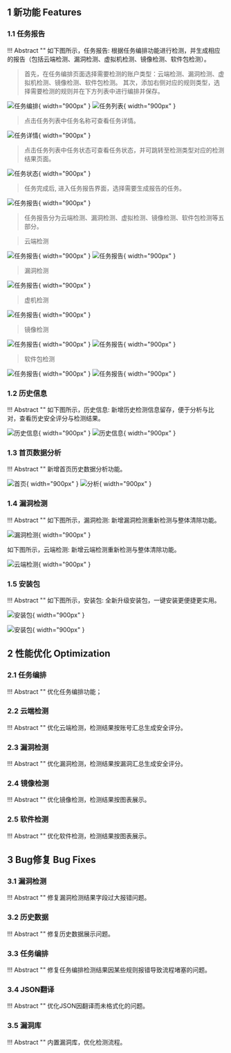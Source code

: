 ## 1 新功能 Features

### 1.1 任务报告

!!! Abstract ""
如下图所示，任务报告: 根据任务编排功能进行检测，并生成相应的报告（包括云端检测、漏洞检测、虚拟机检测、镜像检测、软件包检测）。

> 首先，在任务编排页面选择需要检测的账户类型：云端检测、漏洞检测、虚拟机检测、镜像检测、软件包检测。
> 其次，添加右侧对应的规则类型，选择需要检测的规则并在下方列表中进行编排并保存。

![任务编排](../img/release/0.2.0/task.png){ width="900px" }
![任务列表](../img/release/0.2.0/task1.png){ width="900px" }

> 点击任务列表中任务名称可查看任务详情。

![任务详情](../img/release/0.2.0/task10.png){ width="900px" }

> 点击任务列表中任务状态可查看任务状态，并可跳转至检测类型对应的检测结果页面。

![任务状态](../img/release/0.2.0/task11.png){ width="900px" }

> 任务完成后, 进入任务报告界面，选择需要生成报告的任务。

![任务报告](../img/release/0.2.0/task2.png){ width="900px" }

> 任务报告分为云端检测、漏洞检测、虚拟检测、镜像检测、软件包检测等五部分。


> 云端检测

![任务报告](../img/release/0.2.0/task2.png){ width="900px" }
![任务报告](../img/release/0.2.0/task3.png){ width="900px" }

> 漏洞检测

![任务报告](../img/release/0.2.0/task4.png){ width="900px" }

> 虚机检测

![任务报告](../img/release/0.2.0/task5.png){ width="900px" }

> 镜像检测

![任务报告](../img/release/0.2.0/task6.png){ width="900px" }
![任务报告](../img/release/0.2.0/task7.png){ width="900px" }

> 软件包检测

![任务报告](../img/release/0.2.0/task8.png){ width="900px" }
![任务报告](../img/release/0.2.0/task9.png){ width="900px" }

### 1.2 历史信息

!!! Abstract ""
如下图所示，历史信息: 新增历史检测信息留存，便于分析与比对，查看历史安全评分与检测结果。

![历史信息](../img/release/0.2.0/history.png){ width="900px" }
![历史信息](../img/release/0.2.0/history2.png){ width="900px" }

### 1.3 首页数据分析

!!! Abstract ""
新增首页历史数据分析功能。

![首页](../img/release/0.2.0/dashboard.png){ width="900px" }
![分析](../img/release/0.2.0/dashboard2.png){ width="900px" }

### 1.4 漏洞检测

!!! Abstract ""
如下图所示，漏洞检测: 新增漏洞检测重新检测与整体清除功能。

![漏洞检测](../img/release/0.2.0/vuln.png){ width="900px" }

如下图所示，云端检测: 新增云端检测重新检测与整体清除功能。

![云端检测](../img/release/0.2.0/cloud.png){ width="900px" }

### 1.5 安装包

!!! Abstract ""
如下图所示，安装包: 全新升级安装包，一键安装更便捷更实用。

![安装包](../img/release/0.2.0/install.png){ width="900px" }

![安装包](../img/release/0.2.0/install2.png){ width="900px" }

## 2 性能优化 Optimization

### 2.1 任务编排

!!! Abstract ""
优化任务编排功能；

### 2.2 云端检测

!!! Abstract ""
优化云端检测，检测结果按账号汇总生成安全评分。

### 2.3 漏洞检测

!!! Abstract ""
优化漏洞检测，检测结果按漏洞汇总生成安全评分。

### 2.4 镜像检测

!!! Abstract ""
优化镜像检测，检测结果按图表展示。

### 2.5 软件检测

!!! Abstract ""
优化软件检测，检测结果按图表展示。


## 3 Bug修复 Bug Fixes

### 3.1 漏洞检测

!!! Abstract ""
修复漏洞检测结果字段过大报错问题。

### 3.2 历史数据

!!! Abstract ""
修复历史数据展示问题。

### 3.3 任务编排

!!! Abstract ""
修复任务编排检测结果因某些规则报错导致流程堵塞的问题。

### 3.4 JSON翻译

!!! Abstract ""
优化JSON因翻译而未格式化的问题。

### 3.5 漏洞库

!!! Abstract ""
内置漏洞库，优化检测流程。
